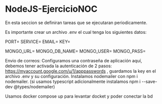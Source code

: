 # NodeJS-EjercicioNOC
En esta seccion se definiran tareas que se ejecutaran periodicamente.

Es importante crear un archivo .env el cual tenga los siguientes datos:


PORT=
SERVICE=
EMAIL=
KEY=

MONGO_URL=
MONGO_DB_NAME=
MONGO_USER=
MONGO_PASS=

Envio de correos:
Configuramos una contraseña de aplicación aquí, debemos tener activada la autenticación de 2 pasos: https://myaccount.google.com/u/1/apppasswords , guardamos la key en el archivo .env y su configuración.
Instalamos nodemailer con npm i nodemailer. (si usamos typescript adicionalmente instalamos npm i --save-dev @types/nodemailer)

Usamos docker compose up para levantar docket y poder conectar la bd